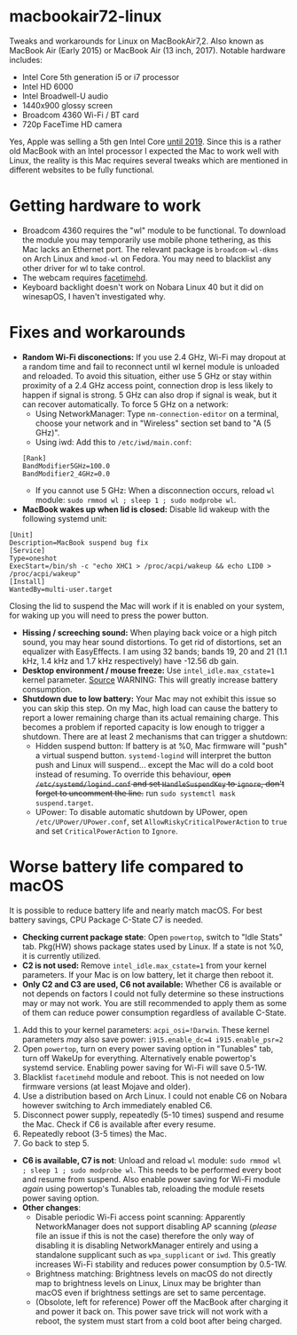 # macbookair72-linux
Tweaks and workarounds for Linux on MacBookAir7,2. Also known as MacBook Air (Early 2015) or MacBook Air (13 inch, 2017). Notable hardware includes:
* Intel Core 5th generation i5 or i7 processor
* Intel HD 6000
* Intel Broadwell-U audio
* 1440x900 glossy screen
* Broadcom 4360 Wi-Fi / BT card
* 720p FaceTime HD camera

Yes, Apple was selling a 5th gen Intel Core [until 2019](https://everymac.com/systems/apple/macbook-air/specs/macbook-air-core-i5-1.8-13-2017-specs.html). Since this is a rather old MacBook with an Intel processor I expected the Mac to work well with Linux, the reality is this Mac requires several tweaks which are mentioned in different websites to be fully functional.
# Getting hardware to work
* Broadcom 4360 requires the "wl" module to be functional. To download the module you may temporarily use mobile phone tethering, as this Mac lacks an Ethernet port. The relevant package is `broadcom-wl-dkms` on Arch Linux and `kmod-wl` on Fedora. You may need to blacklist any other driver for wl to take control.
* The webcam requires [facetimehd](https://github.com/patjak/facetimehd).
* Keyboard backlight doesn't work on Nobara Linux 40 but it did on winesapOS, I haven't investigated why.
# Fixes and workarounds
* **Random Wi-Fi disconections:** If you use 2.4 GHz, Wi-Fi may dropout at a random time and fail to reconnect until wl kernel module is unloaded and reloaded. To avoid this situation, either use 5 GHz or stay within proximity of a 2.4 GHz access point, connection drop is less likely to happen if signal is strong. 5 GHz can also drop if signal is weak, but it can recover automatically. To force 5 GHz on a network:
  * Using NetworkManager: Type `nm-connection-editor` on a terminal, choose your network and in "Wireless" section set band to "A (5 GHz)".
  * Using iwd: Add this to `/etc/iwd/main.conf`:
  ```
  [Rank]
  BandModifier5GHz=100.0
  BandModifier2_4GHz=0.0
  ```
  * If you cannot use 5 GHz: When a disconnection occurs, reload `wl` module: `sudo rmmod wl ; sleep 1 ; sudo modprobe wl`.
* **MacBook wakes up when lid is closed:** Disable lid wakeup with the following systemd unit:
```
[Unit]
Description=MacBook suspend bug fix
[Service]
Type=oneshot
ExecStart=/bin/sh -c "echo XHC1 > /proc/acpi/wakeup && echo LID0 > /proc/acpi/wakeup"
[Install]
WantedBy=multi-user.target
```
Closing the lid to suspend the Mac will work if it is enabled on your system, for waking up you will need to press the power button.
* **Hissing / screeching sound:** When playing back voice or a high pitch sound, you may hear sound distortions. To get rid of distortions, set an equalizer with EasyEffects. I am using 32 bands; bands 19, 20 and 21 (1.1 kHz, 1.4 kHz and 1.7 kHz respectively) have -12.56 db gain.
* **Desktop environment / mouse freeze:** Use `intel_idle.max_cstate=1` kernel parameter. [Source](https://github.com/M4he/Linux/blob/master/Hardware/MacBookAir7%2C2.md#limiting-cstate) WARNING: This will greatly increase battery consumption.
* **Shutdown due to low battery:** Your Mac may not exhibit this issue so you can skip this step. On my Mac, high load can cause the battery to report a lower remaining charge than its actual remaining charge. This becomes a problem if reported capacity is low enough to trigger a shutdown. There are at least 2 mechanisms that can trigger a shutdown: 
  * Hidden suspend button: If battery is at %0, Mac firmware will "push" a virtual suspend button. `systemd-logind` will interpret the button push and Linux will suspend... except the Mac will do a cold boot instead of resuming. To override this behaviour, ~~open `/etc/systemd/logind.conf` and set `HandleSuspendKey` to `ignore`, don't forget to uncomment the line.~~ run `sudo systemctl mask suspend.target`.
  * UPower: To disable automatic shutdown by UPower, open `/etc/UPower/UPower.conf`, set `AllowRiskyCriticalPowerAction` to `true` and set `CriticalPowerAction` to `Ignore`. 
# Worse battery life compared to macOS 
It is possible to reduce battery life and nearly match macOS. For best battery savings, CPU Package C-State C7 is needed.
* **Checking current package state**: Open `powertop`, switch to "Idle Stats" tab. Pkg(HW) shows package states used by Linux. If a state is not %0, it is currently utilized.
* **C2 is not used:** Remove `intel_idle.max_cstate=1` from your kernel parameters. If your Mac is on low battery, let it charge then reboot it.
* **Only C2 and C3 are used, C6 not available:** Whether C6 is available or not depends on factors I could not fully determine so these instructions may or may not work. You are still recommended to apply them as some of them can reduce power consumption regardless of available C-State.
1. Add this to your kernel parameters: `acpi_osi=!Darwin`. These kernel parameters *may* also save power: `i915.enable_dc=4 i915.enable_psr=2`
2. Open `powertop`, turn on every power saving option in "Tunables" tab, turn off WakeUp for everything. Alternatively enable powertop's systemd service. Enabling power saving for Wi-Fi will save 0.5-1W.
3. Blacklist `facetimehd` module and reboot. This is not needed on low firmware versions (at least Mojave and older).
4. Use a distribution based on Arch Linux. I could not enable C6 on Nobara however switching to Arch immediately enabled C6.
5. Disconnect power supply, repeatedly (5-10 times) suspend and resume the Mac. Check if C6 is available after every resume.
6. Repeatedly reboot (3-5 times) the Mac.
7. Go back to step 5.
* **C6 is available, C7 is not**: Unload and reload `wl` module: `sudo rmmod wl ; sleep 1 ; sudo modprobe wl`. This needs to be performed every boot and resume from suspend. Also enable power saving for Wi-Fi module *again* using powertop's Tunables tab, reloading the module resets power saving option.
* **Other changes**:
  * Disable periodic Wi-Fi access point scanning: Apparently NetworkManager does not support disabling AP scanning (*please* file an issue if this is not the case) therefore the only way of disabling it is disabling NetworkManager entirely and using a standalone supplicant such as `wpa_supplicant` or `iwd`. This greatly increases Wi-Fi stability and reduces power consumption by 0.5-1W.
  * Brightness matching: Brightness levels on macOS do not directly map to brightness levels on Linux, Linux may be brighter than macOS even if brightness settings are set to same percentage. 
  * (Obsolote, left for reference) Power off the MacBook after charging it and power it back on. This power save trick will not work with a reboot, the system must start from a cold boot after being charged.
